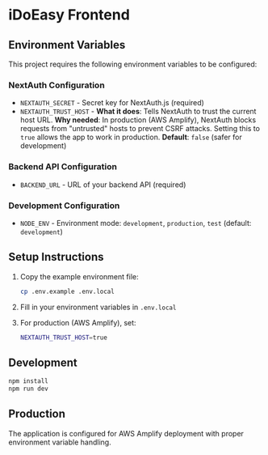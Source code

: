 # iDoEasy Frontend

## Environment Variables

This project requires the following environment variables to be configured:

### NextAuth Configuration
- `NEXTAUTH_SECRET` - Secret key for NextAuth.js (required)
- `NEXTAUTH_TRUST_HOST` - **What it does**: Tells NextAuth to trust the current host URL. **Why needed**: In production (AWS Amplify), NextAuth blocks requests from "untrusted" hosts to prevent CSRF attacks. Setting this to `true` allows the app to work in production. **Default**: `false` (safer for development)

### Backend API Configuration
- `BACKEND_URL` - URL of your backend API (required)

### Development Configuration
- `NODE_ENV` - Environment mode: `development`, `production`, `test` (default: `development`)

## Setup Instructions

1. Copy the example environment file:
   ```bash
   cp .env.example .env.local
   ```

2. Fill in your environment variables in `.env.local`

3. For production (AWS Amplify), set:
   ```bash
   NEXTAUTH_TRUST_HOST=true
   ```

## Development

```bash
npm install
npm run dev
```

## Production

The application is configured for AWS Amplify deployment with proper environment variable handling.
